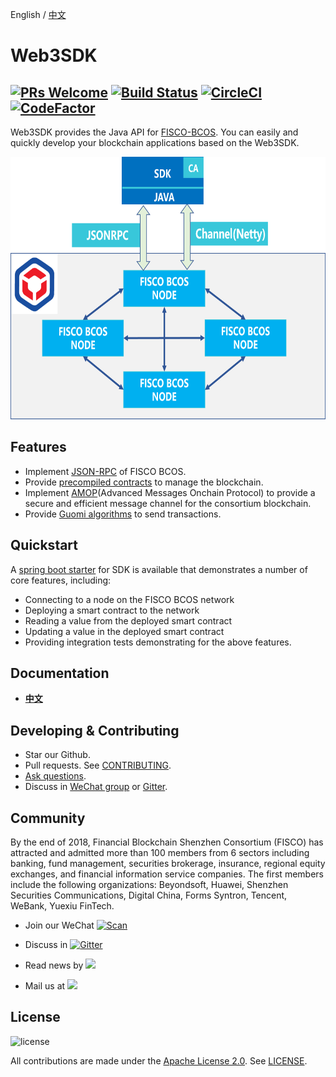 English / [中文](doc/README_CN.md)

# Web3SDK

[![PRs Welcome](https://img.shields.io/badge/PRs-welcome-brightgreen.svg?style=flat-square)](http://makeapullrequest.com)
[![Build Status](https://travis-ci.org/FISCO-BCOS/web3sdk.svg?branch=master)](https://travis-ci.org/FISCO-BCOS/web3sdk)
[![CircleCI](https://circleci.com/gh/FISCO-BCOS/web3sdk/tree/master.svg?style=shield)](https://circleci.com/gh/FISCO-BCOS/web3sdk/tree/master)
[![CodeFactor](https://www.codefactor.io/repository/github/fisco-bcos/web3sdk/badge)](https://www.codefactor.io/repository/github/fisco-bcos/web3sdk)
---
Web3SDK provides the Java API for [FISCO-BCOS](https://github.com/FISCO-BCOS/FISCO-BCOS/tree/master). You can easily and quickly develop your blockchain applications based on the Web3SDK.

<div align="center">
  <img src="./images/sdk.png" width = "600" height = "420"/>
</div>

## Features

- Implement [JSON-RPC](https://fisco-bcos-documentation.readthedocs.io/zh_CN/release-2.0/docs/api.html) of FISCO BCOS.
- Provide [precompiled contracts](https://fisco-bcos-documentation.readthedocs.io/zh_CN/release-2.0/docs/manual/smart_contract.html#id2) to manage the blockchain. 
- Implement [AMOP](https://fisco-bcos-documentation.readthedocs.io/zh_CN/release-2.0/docs/manual/amop_protocol.html)(Advanced Messages Onchain Protocol) to provide a secure and efficient message channel for the consortium blockchain.
- Provide [Guomi algorithms](https://fisco-bcos-documentation.readthedocs.io/zh_CN/release-2.0/docs/manual/guomi_crypto.html) to send transactions.

## Quickstart
A [spring boot starter](https://github.com/FISCO-BCOS/spring-boot-starter) for SDK is available that demonstrates a number of core features, including:

- Connecting to a node on the FISCO BCOS network
- Deploying a smart contract to the network
- Reading a value from the deployed smart contract
- Updating a value in the deployed smart contract
- Providing integration tests demonstrating for the above features.

## Documentation
- [**中文**](https://fisco-bcos-documentation.readthedocs.io/zh_CN/release-2.0/docs/sdk/sdk.html)

## Developing & Contributing
- Star our Github.
- Pull requests. See [CONTRIBUTING](CONTRIBUTING.md).
- [Ask questions](https://github.com/FISCO-BCOS/web3sdk/issues).
- Discuss in [WeChat group](doc/images/WeChatQR.jpeg)  or [Gitter](https://gitter.im/fisco-bcos/Lobby).

## Community

By the end of 2018, Financial Blockchain Shenzhen Consortium (FISCO) has attracted and admitted more than 100 members from 6 sectors including banking, fund management, securities brokerage, insurance, regional equity exchanges, and financial information service companies. The first members include the following organizations: Beyondsoft, Huawei, Shenzhen Securities Communications, Digital China, Forms Syntron, Tencent, WeBank, Yuexiu FinTech.

- Join our WeChat [![Scan](https://img.shields.io/badge/style-Scan_QR_Code-green.svg?logo=wechat&longCache=false&style=social&label=Group)](doc/images/WeChatQR.jpeg) 

- Discuss in [![Gitter](https://img.shields.io/badge/style-on_gitter-green.svg?logo=gitter&longCache=false&style=social&label=Chat)](https://gitter.im/fisco-bcos/Lobby) 

- Read news by [![](https://img.shields.io/twitter/url/http/shields.io.svg?style=social&label=Follow@FiscoBcos)](https://twitter.com/FiscoBcos)

- Mail us at [![](https://img.shields.io/twitter/url/http/shields.io.svg?logo=Gmail&style=social&label=service@fisco.com.cn)](mailto:service@fisco.com.cn)

## License
![license](http://img.shields.io/badge/license-Apache%20v2-blue.svg)

All contributions are made under the [Apache License 2.0](http://www.apache.org/licenses/). See [LICENSE](LICENSE).